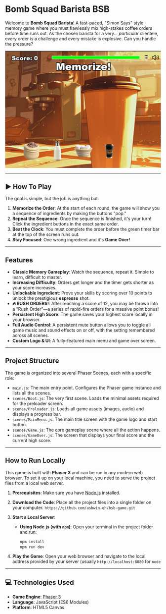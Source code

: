 # Bomb Squad Barista BSB 

Welcome to **Bomb Squad Barista**! A fast-paced, "Simon Says" style memory game where you must flawlessly mix high-stakes coffee orders before time runs out. As the chosen barista for a very... *particular* clientele, every order is a challenge and every mistake is explosive. Can you handle the pressure?

![Bomb Squad Barista Gameplay](image.png)

---

## ► How To Play

The goal is simple, but the job is anything but.

1.  **Memorize the Order**: At the start of each round, the game will show you a sequence of ingredients by making the buttons "pop."
2.  **Repeat the Sequence**: Once the sequence is finished, it's your turn! Click the ingredient buttons in the exact same order.
3.  **Beat the Clock**: You must complete the order before the green timer bar at the top of the screen runs out.
4.  **Stay Focused**: One wrong ingredient and it's **Game Over!**

---

##  Features

* **Classic Memory Gameplay**: Watch the sequence, repeat it. Simple to learn, difficult to master.
* **Increasing Difficulty**: Orders get longer and the timer gets shorter as your score increases.
* **Unlockable Ingredient**: Prove your skills by scoring over 10 points to unlock the prestigious **espresso** shot.
* **🔥 RUSH ORDERS!**: After reaching a score of 12, you may be thrown into a "Rush Order"—a series of rapid-fire orders for a massive point bonus!
* **Persistent High Score**: The game saves your highest score locally in your browser.
* **Full Audio Control**: A persistent mute button allows you to toggle all game music and sound effects on or off, with the setting remembered across all scenes.
* **Custom Logo & UI**: A fully-featured main menu and game over screen.

---

##  Project Structure

The game is organized into several Phaser Scenes, each with a specific role:

* `main.js`: The main entry point. Configures the Phaser game instance and lists all the scenes.
* `scenes/Boot.js`: The very first scene. Loads the minimal assets required for the preloader screen.
* `scenes/Preloader.js`: Loads all game assets (images, audio) and displays a progress bar.
* `scenes/MainMenu.js`: The main title screen with the game logo and start button.
* `scenes/Game.js`: The core gameplay scene where all the action happens.
* `scenes/GameOver.js`: The screen that displays your final score and the current high score.

---

##  How to Run Locally

This game is built with **Phaser 3** and can be run in any modern web browser. To set it up on your local machine, you need to serve the project files from a local web server.

1.  **Prerequisites**: Make sure you have [Node.js](https://nodejs.org/) installed.

2.  **Download the Code**: Place all the project files into a single folder on your computer.
`
https://github.com/ashwin-qh/bsb-game.git
`
3.  **Start a Local Server**:
    * **Using Node.js (with `npm`)**:
        Open your terminal in the project folder and run:
        ```bash
        npm install
        npm run dev
        ```
4.  **Play the Game**: Open your web browser and navigate to the local address provided by your server (usually `http://localhost:8080` for `node` 
---

## 💻 Technologies Used

* **Game Engine**: [Phaser 3](https://phaser.io/)
* **Language**: JavaScript (ES6 Modules)
* **Platform**: HTML5 Canvas

